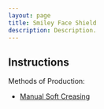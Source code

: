 ```yaml
---
layout: page
title: Smiley Face Shield
description: Description.
---
```


## Instructions

Methods of Production:

* [Manual Soft Creasing](./manual-soft-creasing/)